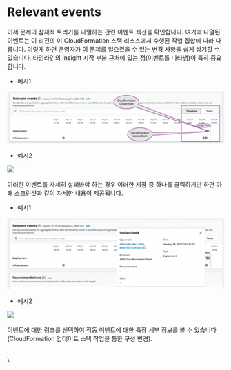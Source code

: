 # Relevant events

이제 문제의 잠재적 트리거를 나열하는 관련 이벤트 섹션을 확인합니다. 여기에 나열된 이벤트는 이 리전의 이 CloudFormation 스택 리소스에서 수행된 작업 집합에 따라 다릅니다. 이렇게 하면 운영자가 이 문제를 일으켰을 수 있는 변경 사항을 쉽게 상기할 수 있습니다. 타임라인의 Insight 시작 부분 근처에 있는 점(이벤트를 나타냄)이 특히 중요합니다.

* 예시1

![](../.gitbook/assets/dynamodb-events2-1024x247.png)

* 예시2

![](<../.gitbook/assets/스크린샷 2022-07-02 오후 5.38.03 (1).png>)

이러한 이벤트를 자세히 살펴봐야 하는 경우 이러한 지점 중 하나를 클릭하기만 하면 아래 스크린샷과 같이 자세한 내용이 제공됩니다.

* 예시1

![](../.gitbook/assets/dynamodb-events-updatestack-2-1024x339.png)

* 예시2

![](<../.gitbook/assets/스크린샷 2022-07-02 오후 5.38.36.png>)

이벤트에 대한 링크를 선택하여 작동 이벤트에 대한 특정 세부 정보를 볼 수 있습니다(CloudFormation 업데이트 스택 작업을 통한 구성 변경).

\
\
